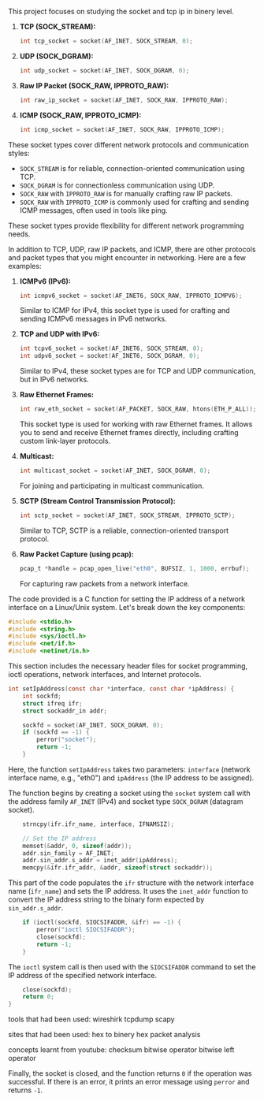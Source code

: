 This project focuses on studying the socket and tcp ip in binery level.


1. **TCP (SOCK_STREAM):**
   ```c
   int tcp_socket = socket(AF_INET, SOCK_STREAM, 0);
   ```

2. **UDP (SOCK_DGRAM):**
   ```c
   int udp_socket = socket(AF_INET, SOCK_DGRAM, 0);
   ```

3. **Raw IP Packet (SOCK_RAW, IPPROTO_RAW):**
   ```c
   int raw_ip_socket = socket(AF_INET, SOCK_RAW, IPPROTO_RAW);
   ```

4. **ICMP (SOCK_RAW, IPPROTO_ICMP):**
   ```c
   int icmp_socket = socket(AF_INET, SOCK_RAW, IPPROTO_ICMP);
   ```

These socket types cover different network protocols and communication styles:

- `SOCK_STREAM` is for reliable, connection-oriented communication using TCP.
- `SOCK_DGRAM` is for connectionless communication using UDP.
- `SOCK_RAW` with `IPPROTO_RAW` is for manually crafting raw IP packets.
- `SOCK_RAW` with `IPPROTO_ICMP` is commonly used for crafting and sending ICMP messages, often used in tools like ping.

These socket types provide flexibility for different network programming needs.

In addition to TCP, UDP, raw IP packets, and ICMP, there are other protocols and packet types that you might encounter in networking. Here are a few examples:

1. **ICMPv6 (IPv6):**
   ```c
   int icmpv6_socket = socket(AF_INET6, SOCK_RAW, IPPROTO_ICMPV6);
   ```
   Similar to ICMP for IPv4, this socket type is used for crafting and sending ICMPv6 messages in IPv6 networks.

2. **TCP and UDP with IPv6:**
   ```c
   int tcpv6_socket = socket(AF_INET6, SOCK_STREAM, 0);
   int udpv6_socket = socket(AF_INET6, SOCK_DGRAM, 0);
   ```
   Similar to IPv4, these socket types are for TCP and UDP communication, but in IPv6 networks.

3. **Raw Ethernet Frames:**
   ```c
   int raw_eth_socket = socket(AF_PACKET, SOCK_RAW, htons(ETH_P_ALL));
   ```
   This socket type is used for working with raw Ethernet frames. It allows you to send and receive Ethernet frames directly, including crafting custom link-layer protocols.

4. **Multicast:**
   ```c
   int multicast_socket = socket(AF_INET, SOCK_DGRAM, 0);
   ```
   For joining and participating in multicast communication.

5. **SCTP (Stream Control Transmission Protocol):**
   ```c
   int sctp_socket = socket(AF_INET, SOCK_STREAM, IPPROTO_SCTP);
   ```
   Similar to TCP, SCTP is a reliable, connection-oriented transport protocol.

6. **Raw Packet Capture (using pcap):**
   ```c
   pcap_t *handle = pcap_open_live("eth0", BUFSIZ, 1, 1000, errbuf);
   ```
   For capturing raw packets from a network interface.








The code provided is a C function for setting the IP address of a network interface on a Linux/Unix system. Let's break down the key components:

```c
#include <stdio.h>
#include <string.h>
#include <sys/ioctl.h>
#include <net/if.h>
#include <netinet/in.h>
```

This section includes the necessary header files for socket programming, ioctl operations, network interfaces, and Internet protocols.

```c
int setIpAddress(const char *interface, const char *ipAddress) {
    int sockfd;
    struct ifreq ifr;
    struct sockaddr_in addr;

    sockfd = socket(AF_INET, SOCK_DGRAM, 0);
    if (sockfd == -1) {
        perror("socket");
        return -1;
    }
```

Here, the function `setIpAddress` takes two parameters: `interface` (network interface name, e.g., "eth0") and `ipAddress` (the IP address to be assigned).

The function begins by creating a socket using the `socket` system call with the address family `AF_INET` (IPv4) and socket type `SOCK_DGRAM` (datagram socket).

```c
    strncpy(ifr.ifr_name, interface, IFNAMSIZ);

    // Set the IP address
    memset(&addr, 0, sizeof(addr));
    addr.sin_family = AF_INET;
    addr.sin_addr.s_addr = inet_addr(ipAddress);
    memcpy(&ifr.ifr_addr, &addr, sizeof(struct sockaddr));
```

This part of the code populates the `ifr` structure with the network interface name (`ifr_name`) and sets the IP address. It uses the `inet_addr` function to convert the IP address string to the binary form expected by `sin_addr.s_addr`.

```c
    if (ioctl(sockfd, SIOCSIFADDR, &ifr) == -1) {
        perror("ioctl SIOCSIFADDR");
        close(sockfd);
        return -1;
    }
```

The `ioctl` system call is then used with the `SIOCSIFADDR` command to set the IP address of the specified network interface.

```c
    close(sockfd);
    return 0;
}
```









tools that had been used: wireshirk tcpdump scapy

sites that had been used: hex to binery hex packet analysis

concepts learnt from youtube: checksum bitwise operator bitwise left operator


Finally, the socket is closed, and the function returns `0` if the operation was successful. If there is an error, it prints an error message using `perror` and returns `-1`.


